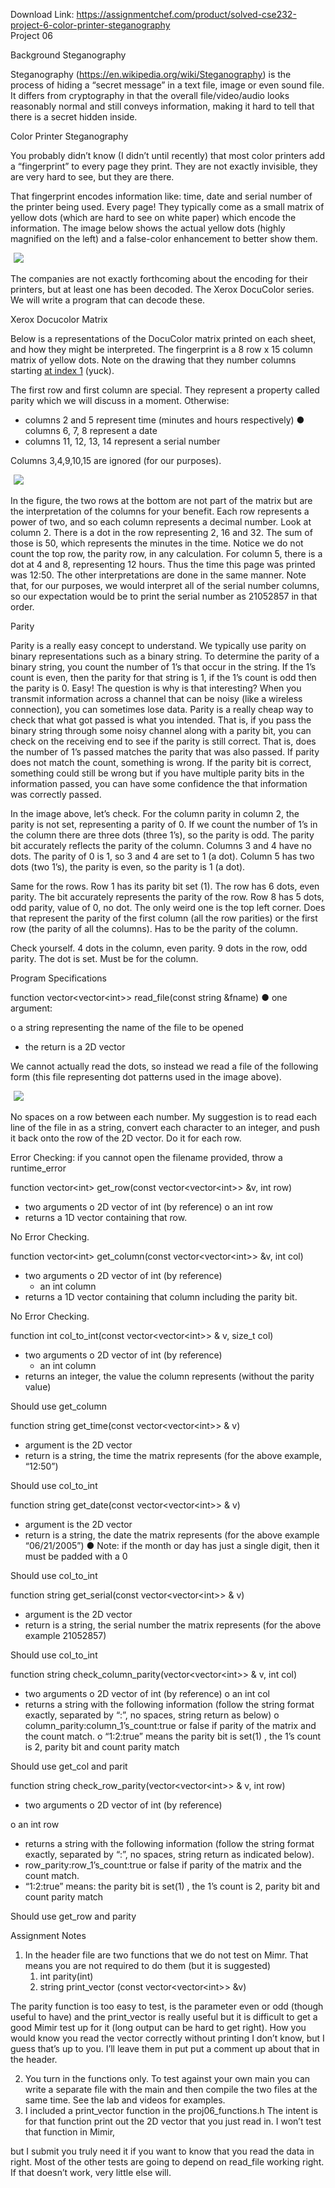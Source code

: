 Download Link: https://assignmentchef.com/product/solved-cse232-project-6-color-printer-steganography
<br>
Project 06

Background Steganography

Steganography (<u>https://en.wikipedia.org/wiki/Steganography</u>) is the process of hiding a “secret message” in a text file, image or even sound file. It differs from cryptography in that the overall file/video/audio looks reasonably normal and still conveys information, making it hard to tell that there is a secret hidden inside.

Color Printer Steganography

You probably didn’t know (I didn’t until recently) that most color printers add a “fingerprint” to every page they print. They are not exactly invisible, they are very hard to see, but they are there.

That fingerprint encodes information like: time, date and serial number of the printer being used. Every page! They typically come as a small matrix of yellow dots (which are hard to see on white paper) which encode the information. The image below shows the actual yellow dots (highly magnified on the left) and a false-color enhancement to better show them.

<img decoding="async" data-recalc-dims="1" data-src="https://i0.wp.com/www.ankitcodinghub.com/wp-content/uploads/2020/05/995.png?w=980&amp;ssl=1" class="lazyload" src="data:image/gif;base64,R0lGODlhAQABAAAAACH5BAEKAAEALAAAAAABAAEAAAICTAEAOw==">

 <noscript>

  <img decoding="async" src="https://i0.wp.com/www.ankitcodinghub.com/wp-content/uploads/2020/05/995.png?w=980&amp;ssl=1" data-recalc-dims="1">

 </noscript>

The companies are not exactly forthcoming about the encoding for their printers, but at least one has been decoded. The Xerox DocuColor series. We will write a program that can decode these.

Xerox Docucolor Matrix

Below is a representations of the DocuColor matrix printed on each sheet, and how they might be interpreted. The fingerprint is a 8 row x 15 column matrix of yellow dots. Note on the drawing that they number columns starting <u>at index 1</u> (yuck).

The first row and first column are special. They represent a property called parity which we will discuss in a moment. Otherwise:

<ul>

 <li>columns 2 and 5 represent time (minutes and hours respectively) ● columns 6, 7, 8 represent a date</li>

 <li>columns 11, 12, 13, 14 represent a serial number</li>

</ul>

Columns 3,4,9,10,15 are ignored (for our purposes).




<img decoding="async" data-recalc-dims="1" data-src="https://i0.wp.com/www.ankitcodinghub.com/wp-content/uploads/2020/05/463.png?w=980&amp;ssl=1" class="lazyload" src="data:image/gif;base64,R0lGODlhAQABAAAAACH5BAEKAAEALAAAAAABAAEAAAICTAEAOw==">

 <noscript>

  <img decoding="async" src="https://i0.wp.com/www.ankitcodinghub.com/wp-content/uploads/2020/05/463.png?w=980&amp;ssl=1" data-recalc-dims="1">

 </noscript>




In the figure, the two rows at the bottom are not part of the matrix but are the interpretation of the columns for your benefit. Each row represents a power of two, and so each column represents a decimal number. Look at column 2. There is a dot in the row representing 2, 16 and 32. The sum of those is 50, which represents the minutes in the time. Notice we do not count the top row, the parity row, in any calculation. For column 5, there is a dot at 4 and 8, representing 12 hours. Thus the time this page was printed was 12:50. The other interpretations are done in the same manner. Note that, for our purposes, we would interpret all of the serial number columns, so our expectation would be to print the serial number as 21052857 in that order.

Parity

Parity is a really easy concept to understand. We typically use parity on binary representations such as a binary string. To determine the parity of a binary string, you count the number of 1’s that occur in the string. If the 1’s count is even, then the parity for that string is 1, if the 1’s count is odd then the parity is 0. Easy! The question is why is that interesting? When you transmit information across a channel that can be noisy (like a wireless connection), you can sometimes lose data. Parity is a really cheap way to check that what got passed is what you intended. That is, if you pass the binary string through some noisy channel along with a parity bit, you can check on the receiving end to see if the parity is still correct. That is, does the number of 1’s passed matches the parity that was also passed. If parity does not match the count, something is wrong. If the parity bit is correct, something could still be wrong but if you have multiple parity bits in the information passed, you can have some confidence the that information was correctly passed.

In the image above, let’s check. For the column parity in column 2, the parity is not set, representing a parity of 0. If we count the number of 1’s in the column there are three dots (three 1’s), so the parity is odd. The parity bit accurately reflects the parity of the column. Columns 3 and 4 have no dots. The parity of 0 is 1, so 3 and 4 are set to 1 (a dot). Column 5 has two dots (two 1’s), the parity is even, so the parity is 1 (a dot).

Same for the rows. Row 1 has its parity bit set (1). The row has 6 dots, even parity. The bit accurately represents the parity of the row. Row 8 has 5 dots, odd parity, value of 0, no dot. The only weird one is the top left corner. Does that represent the parity of the first column (all the row parities) or the first row (the parity of all the columns). Has to be the parity of the column.

Check yourself. 4 dots in the column, even parity. 9 dots in the row, odd parity. The dot is set. Must be for the column.

Program Specifications

function vector&lt;vector&lt;int&gt;&gt; read_file(const string &amp;fname) ● one argument:

o a string representing the name of the file to be opened

<ul>

 <li>the return is a 2D vector</li>

</ul>

We cannot actually read the dots, so instead we read a file of the following form (this file representing dot patterns used in the image above).

<img decoding="async" data-recalc-dims="1" data-src="https://i0.wp.com/www.ankitcodinghub.com/wp-content/uploads/2020/05/662.png?w=980&amp;ssl=1" class="lazyload" src="data:image/gif;base64,R0lGODlhAQABAAAAACH5BAEKAAEALAAAAAABAAEAAAICTAEAOw==">

 <noscript>

  <img decoding="async" src="https://i0.wp.com/www.ankitcodinghub.com/wp-content/uploads/2020/05/662.png?w=980&amp;ssl=1" data-recalc-dims="1">

 </noscript>

No spaces on a row between each number. My suggestion is to read each line of the file in as a string, convert each character to an integer, and push it back onto the row of the 2D vector. Do it for each row.

Error Checking: if you cannot open the filename provided, throw a runtime_error

function vector&lt;int&gt; get_row(const vector&lt;vector&lt;int&gt;&gt; &amp;v, int row)

<ul>

 <li>two arguments o 2D vector of int (by reference) o an int row</li>

 <li>returns a 1D vector containing that row.</li>

</ul>

No Error Checking.

function vector&lt;int&gt; get_column(const vector&lt;vector&lt;int&gt;&gt; &amp;v,                                     int col)

<ul>

 <li>two arguments o 2D vector of int (by reference)

  <ul>

   <li>an int column</li>

  </ul></li>

 <li>returns a 1D vector containing that column including the parity bit.</li>

</ul>

No Error Checking.

function int col_to_int(const vector&lt;vector&lt;int&gt;&gt; &amp; v, size_t col)

<ul>

 <li>two arguments o 2D vector of int (by reference)

  <ul>

   <li>an int column</li>

  </ul></li>

 <li>returns an integer, the value the column represents (without the parity value)</li>

</ul>

Should use get_column

function string get_time(const vector&lt;vector&lt;int&gt;&gt; &amp; v)

<ul>

 <li>argument is the 2D vector</li>

 <li>return is a string, the time the matrix represents (for the above example, “12:50”)</li>

</ul>

Should use col_to_int

function string get_date(const vector&lt;vector&lt;int&gt;&gt; &amp; v)

<ul>

 <li>argument is the 2D vector</li>

 <li>return is a string, the date the matrix represents (for the above example “06/21/2005”) ● Note: if the month or day has just a single digit, then it must be padded with a 0</li>

</ul>

Should use col_to_int

function string get_serial(const vector&lt;vector&lt;int&gt;&gt; &amp; v)

<ul>

 <li>argument is the 2D vector</li>

 <li>return is a string, the serial number the matrix represents (for the above example 21052857)</li>

</ul>

Should use col_to_int

function string check_column_parity(vector&lt;vector&lt;int&gt;&gt; &amp; v,                                           int col)

<ul>

 <li>two arguments o 2D vector of int (by reference) o an int col</li>

 <li>returns a string with the following information (follow the string format exactly, separated by “:”, no spaces, string return as below) o column_parity:column_1’s_count:true or false if parity of the matrix and the count match. o “1:2:true” means the parity bit is set(1) , the 1’s count is 2, parity bit and count parity match</li>

</ul>

Should use get_col and parit

function string check_row_parity(vector&lt;vector&lt;int&gt;&gt; &amp; v, int row)

<ul>

 <li>two arguments o 2D vector of int (by reference)</li>

</ul>

o an int row

<ul>

 <li>returns a string with the following information (follow the string format exactly, separated by “:”, no spaces, string return as indicated below).</li>

 <li>row_parity:row_1’s_count:true or false if parity of the matrix and the count match.</li>

 <li>“1:2:true” means: the parity bit is set(1) , the 1’s count is 2, parity bit and count parity match</li>

</ul>

Should use get_row and parity

Assignment Notes

<ol>

 <li>In the header file are two functions that we do not test on Mimr. That means you are not required to do them (but it is suggested)

  <ol>

   <li>int parity(int)</li>

   <li>string print_vector (const vector&lt;vector&lt;int&gt;&gt; &amp;v)</li>

  </ol></li>

</ol>

The parity function is too easy to test, is the parameter even or odd (though useful to have) and the print_vector is really useful but it is difficult to get a good Mimir test up for it (long output can be hard to get right). How you would know you read the vector correctly without printing I don’t know, but I guess that’s up to you. I’ll leave them in put put a comment up about that in the header.

<ol start="2">

 <li>You turn in the functions only. To test against your own main you can write a separate file with the main and then compile the two files at the same time. See the lab and videos for examples.</li>

 <li>I included a print_vector function in the proj06_functions.h The intent is for that function print out the 2D vector that you just read in. I won’t test that function in Mimir,</li>

</ol>

but I submit you truly need it if you want to know that you read the data in right. Most of the other tests are going to depend on read_file working right. If that doesn’t work, very little else will.